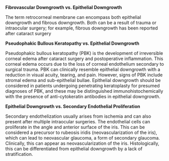 **Fibrovascular Downgrowth vs. Epithelial Downgrowth**

The term retrocorneal membrane can encompass both epithelial downgrowth and fibrous downgrowth. Both can be a result of trauma or intraocular surgery; for example, fibrous downgrowth has been reported after cataract surgery

**Pseudophakic Bullous Keratopathy vs. Epithelial Downgrowth**

Pseudophakic bullous keratopathy (PBK) is the development of irreversible corneal edema after cataract surgery and postoperative inflammation. This corneal edema occurs due to the loss of corneal endothelium secondary to surgical trauma. PBK can clinically resemble epithelial downgrowth with a reduction in visual acuity, tearing, and pain. However, signs of PBK include stromal edema and sub-epithelial bullae. Epithelial downgrowth should be considered in patients undergoing penetrating keratoplasty for presumed diagnoses of PBK, and these may be distinguished immunohistochemically with the presence of anti-cytokeratin antibodies in epithelial downgrowth.

**Epithelial Downgrowth vs. Secondary Endothelial Proliferation**

Secondary endothelization usually arises from ischemia and can also present after multiple intraocular surgeries. The endothelial cells can proliferate in the angle and anterior surface of the iris. This can be considered a precursor to rubeosis iridis (neovascularization of the iris), which can lead to neovascular glaucoma, a form of secondary glaucoma. Clinically, this can appear as neovascularization of the iris. Histologically, this can be differentiated from epithelial downgrowth by a lack of stratification.